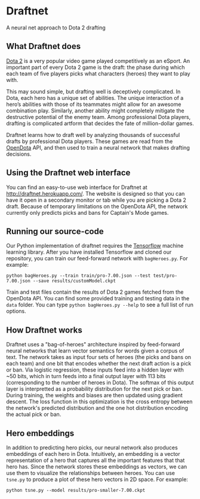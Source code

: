 # Draftnet
A neural net approach to Dota 2 drafting

## What Draftnet does

[Dota 2](http://blog.dota2.com/?l=english) is a very popular video game played competitively as an eSport.
An important part of every Dota 2 game is the draft: the phase during which each team of five players picks what 
characters (heroes) they want to play with.

This may sound simple, but drafting well is deceptively complicated. In Dota, each hero has a unique set of abilities. The unique interaction of a hero’s abilities with those of its 
teammates might allow for an awesome combination play. Similarly, another ability might completely mitigate the 
destructive potential of the enemy team. Among professional Dota players, drafting is complicated artform that decides the fate of million-dollar games.

Draftnet learns how to draft well by analyzing thousands of successful drafts by professional Dota players. These games
are read from the [OpenDota](https://www.opendota.com/) API, and then used to train a neural network that makes drafting decisions.

## Using the Draftnet web interface
You can find an easy-to-use web interface for Draftnet at http://draftnet.herokuapp.com/. The website is designed so that you can have it open in a secondary monitor or tab while you are picking a Dota 2 draft. Because of temporary limitations on the OpenDota API, the network currently only predicts picks and bans for Captain's Mode games.

## Running our source-code

Our Python implementation of draftnet requires the [Tensorflow](https://www.tensorflow.org/) machine learning library. After you have installed Tensorflow and cloned our repository, you can train our feed-forward network with `bagHeroes.py`. For example:

~~~~
python bagHeroes.py --train train/pro-7.00.json --test test/pro-7.00.json --save results/customModel.ckpt
~~~~

Train and test files contain the results of Dota 2 games fetched from the OpenDota API. You can find some provided training and testing data in the `data` folder. You can type `python bagHeroes.py --help` to see a full list of run options.

## How Draftnet works

Draftnet uses a "bag-of-heroes" architecture inspired by feed-forward neural networks that learn vector semantics for words given a corpus of text. The network takes as input four sets of heroes (the picks and bans on each team) and one bit that encodes whether the next draft action is a pick or ban. Via logistic regression, these inputs feed into a hidden layer with ~50 bits, which in turn feeds into a final output layer with 113 bits (corresponding to the number of heroes in Dota). The softmax of this output layer is interpretted as a probability distribution for the next pick or ban. During training, the weights and biases are then updated using gradient descent. The loss function in this optimization is the cross entropy between the network's predicted distribution and the one hot distribution encoding the actual pick or ban.

## Hero embeddings

In addition to predicting hero picks, our neural network also produces embeddings of each hero in Dota. Intuitively, an embedding is a vector representation of a hero that captures all the important features that that hero has. Since the network stores these embeddings as vectors, we can use them to visualize the relationships between heroes. You can use `tsne.py` to produce a plot of these hero vectors in 2D space. For example:

~~~
python tsne.py --model results/pro-smaller-7.00.ckpt
~~~
